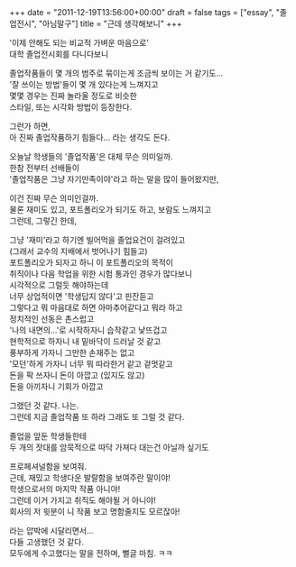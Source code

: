 +++
date = "2011-12-19T13:56:00+00:00"
draft = false
tags = ["essay", "졸업전시", "아님말구"]
title = "근데 생각해보니"
+++
<p>'이제 안해도 되는 비교적 가벼운 마음으로'<br />대학 졸업전시회를 다니다보니</p>&#13;
<p>졸업작품들이 몇 개의 범주로 묶이는게 조금씩 보이는 거 같기도...<br />'잘 쓰이는 방법'들이 몇 개 있다는게 느껴지고<br />몇몇 경우는 진짜 놀라울 정도로 비슷한<br />스타일, 또는 시각화 방법이 등장한다.</p>&#13;
<p>그런가 하면,<br />아 진짜 졸업작품하기 힘들다... 라는 생각도 든다.</p>&#13;
<p>오늘날 학생들의 '졸업작품'은 대체 무슨 의미일까.<br />한참 전부터 선배들이<br />'졸업작품은 그냥 자기만족이야'라고 하는 말을 많이 들어왔지만,</p>&#13;
<p>이건 진짜 무슨 의미인걸까.<br />물론 재미도 있고, 포트폴리오가 되기도 하고, 보람도 느껴지고<br />그런데, 그렇긴 한데,</p>&#13;
<p>그냥 '재미'라고 하기엔 빌어먹을 졸업요건이 걸려있고<br />(그래서 교수의 지배에서 벗어나기 힘들고)<br />포트폴리오가 되자고 하니 이 포트폴리오의 목적이<br />취직이나 다음 학업을 위한 시험 통과인 경우가 많다보니<br />시각적으로 그럴듯 해야하는데<br />너무 상업적이면 '학생답지 않다'고 핀잔듣고<br />그렇다고 뭐 마음대로 하면 아마추어같다고 뭐라 하고<br />정치적인 선동은 촌스럽고<br />'나의 내면의...'로 시작하자니 습작같고 낯뜨겁고<br />현학적으로 하자니 내 밑바닥이 드러날 것 같고<br />풍부하게 가자니 그만한 손재주는 없고<br />'모던'하게 가자니 너무 뭐 따라한거 같고 겉멋같고<br />돈을 팍 쓰자니 돈이 아깝고 (있지도 않고)<br />돈을 아끼자니 기회가 아깝고</p>&#13;
<p>그랬던 것 같다. 나는.<br />그런데 지금 졸업작품 또 하라 그래도 또 그럴 것 같다.</p>&#13;
<p>졸업을 앞둔 학생들한테<br />두 개의 잣대를 암묵적으로 따닥 가져다 대는건 아닐까 싶기도</p>&#13;
<p>프로페셔널함을 보여줘.<br />근데, 재밌고 학생다운 발랄함을 보여주란 말이야!<br />학생으로서의 마지막 작품 아니야!<br />그런데 이거 가지고 취직도 해야될 거 아니야!<br />회사의 저 윗분이 니 작품 보고 명함줄지도 모르잖아!</p>&#13;
<p>라는 압박에 시달리면서...<br />다들 고생했던 것 같다.<br />모두에게 수고했다는 말을 전하며, 뻘글 마침. ㅋㅋ</p> 